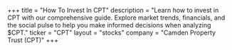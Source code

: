 +++
title = "How To Invest In CPT"
description = "Learn how to invest in CPT with our comprehensive guide. Explore market trends, financials, and the social pulse to help you make informed decisions when analyzing $CPT."
ticker = "CPT"
layout = "stocks"
company = "Camden Property Trust (CPT)"
+++

